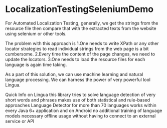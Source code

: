 # LocalizationTestingSeleniumDemo

For Automated Localization Testing, generally, we get the strings from the resource file then compare that with the extracted texts from the website using selenium or other tools.

The problem with this approach is 
1.One needs to write XPath or any other locator strategies to read individual strings from the web page is a bit cumbersome.
2.Every time the content of the page changes, we need to update the locators.
3.One needs to load the resource files for each language is again time taking.

As a part of this solution, we can use machine learning and natural language processing. 
We can harness the power of very powerful lool Lingua.

Quick Info on Lingua
this library tries to solve language detection of very short words and phrases
makes use of both statistical and rule-based approaches
Language Detector for more than 70 languages
works within every Java 6+ application and on Android
no additional training of language models necessary
offline usage without having to connect to an external service or API
